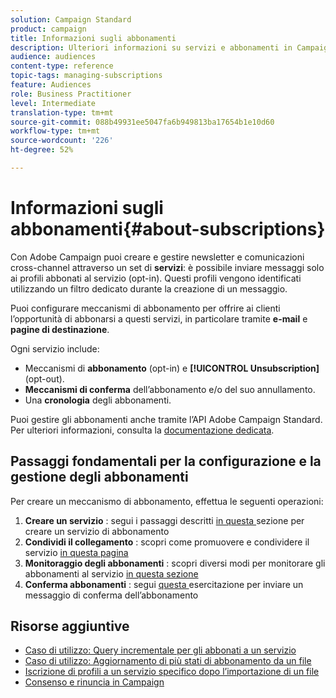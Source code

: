 ```yaml
---
solution: Campaign Standard
product: campaign
title: Informazioni sugli abbonamenti
description: Ulteriori informazioni su servizi e abbonamenti in Campaign Standard.
audience: audiences
content-type: reference
topic-tags: managing-subscriptions
feature: Audiences
role: Business Practitioner
level: Intermediate
translation-type: tm+mt
source-git-commit: 088b49931ee5047fa6b949813ba17654b1e10d60
workflow-type: tm+mt
source-wordcount: '226'
ht-degree: 52%

---
```



# Informazioni sugli abbonamenti{#about-subscriptions}

Con Adobe Campaign puoi creare e gestire newsletter e comunicazioni cross-channel attraverso un set di **servizi**: è possibile inviare messaggi solo ai profili abbonati al servizio (opt-in). Questi profili vengono identificati utilizzando un filtro dedicato durante la creazione di un messaggio.

Puoi configurare meccanismi di abbonamento per offrire ai clienti l’opportunità di abbonarsi a questi servizi, in particolare tramite **e-mail** e **pagine di destinazione**.

Ogni servizio include:

* Meccanismi di **abbonamento** (opt-in) e **[!UICONTROL Unsubscription]** (opt-out).
* **Meccanismi di conferma** dell’abbonamento e/o del suo annullamento.
* Una **cronologia** degli abbonamenti.

Puoi gestire gli abbonamenti anche tramite l’API Adobe Campaign Standard. Per ulteriori informazioni, consulta la [documentazione dedicata](../../api/using/creating-a-service.md).

## Passaggi fondamentali per la configurazione e la gestione degli abbonamenti

Per creare un meccanismo di abbonamento, effettua le seguenti operazioni:

1. **Creare un servizio** : segui i passaggi descritti  [in questa ](../../audiences/using/creating-a-service.md) sezione per creare un servizio di abbonamento
1. **Condividi il collegamento** : scopri come promuovere e condividere il servizio  [in questa pagina](../../audiences/using/promoting-a-service.md)
1. **Monitoraggio degli abbonamenti** : scopri diversi modi per monitorare gli abbonamenti al servizio  [in questa sezione](../../audiences/using/monitoring-subscriptions.md)
1. **Conferma abbonamenti** : segui  [questa ](../../audiences/using/confirming-subscription-to-a-service.md) esercitazione per inviare un messaggio di conferma dell’abbonamento

## Risorse aggiuntive

* [Caso di utilizzo: Query incrementale per gli abbonati a un servizio](../../automating/using/incremental-query-on-subscribers.md)
* [Caso di utilizzo: Aggiornamento di più stati di abbonamento da un file](../../automating/using/updating-subscriptions-from-file.md)
* [Iscrizione di profili a un servizio specifico dopo l’importazione di un file](../../automating/using/subscribing-profiles-from-file.md)
* [Consenso e rinuncia in Campaign](../../audiences/using/about-opt-in-and-opt-out-in-campaign.md)

